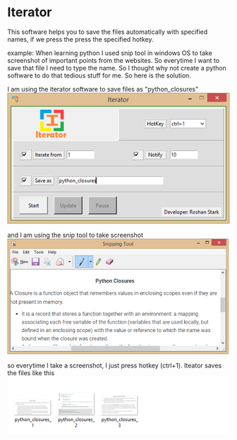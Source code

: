 # Iterator
This software helps you to save the files automatically with specified names, if we press the press the specified hotkey.

example:
When learning python I used snip tool in windows OS to take screenshot of important points from the websites. So everytime I want to save that file I need to type the name. So I thought why not create a python software to do that tedious stuff for me. So here is the solution.

I am using the iterator software to save files as "python_closures"
![](assets/screenshot.png)

 and I am using the snip tool to take screenshot
![](assets/using_snip_tool.png)

so everytime I take a screenshot, I just press hotkey (ctrl+1). Iteator saves the files like this
![](assets/how_it_saved.png)
